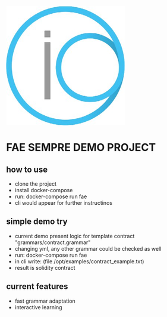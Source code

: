 ![logo](images/logo.jpg)
# FAE SEMPRE DEMO PROJECT

## how to use
* clone the project
* install docker-compose
* run: docker-compose run fae
* cli would appear for further instructinos

## simple demo try
* current demo present logic for template contract "grammars/contract.grammar"
* changing yml, any other grammar could be checked as well
* run: docker-compose run fae
* in cli write: (file /opt/examples/contract_example.txt)
* result is solidity contract

## current features
* fast grammar adaptation
* interactive learning
